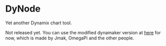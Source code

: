 # DyNode
Yet another Dynamix chart tool.

Not released yet. You can use the modified dynamaker version at [here](https://dym.acxblog.site/app/src) for now, which is made by Jmak, OmegaPi and the other people.
